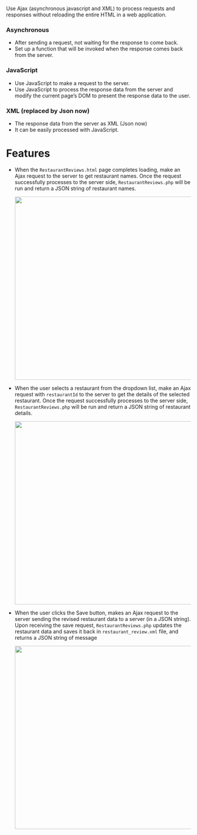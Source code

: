 Use Ajax (asynchronous javascript and XML) to process requests and responses without reloading the entire HTML in a web application.
### Asynchronous
- After sending a request, not waiting for the response to come back.
- Set up a function that will be invoked when the response comes back from the server.
### JavaScript
- Use JavaScript to make a request to the server. 
- Use JavaScript to process the response data from the server and modify the current page’s DOM to present the response data to the user.
### XML (replaced by Json now)
- The response data from the server as XML (Json now)
- It can be easily processed with JavaScript. 


# Features
- When the `RestaurantReviews.html` page completes loading, make an Ajax request to the server to get restaurant names.
  Once the request successfully processes to the server side, `RestaurantReviews.php` will be run and return a JSON string of restaurant names.

  <img src="https://github.com/ywu279/ajax/assets/58931129/23b9bc1e-5fa0-46f4-920c-f707a254157d" width="500px">

- When the user selects a restaurant from the dropdown list, make an Ajax request with `restaurantId` to the server to get the details of the selected restaurant.
  Once the request successfully processes to the server side, `RestaurantReviews.php` will be run and return a JSON string of restaurant details.

  <img src="https://github.com/ywu279/ajax/assets/58931129/bcff266a-0663-44b3-a59e-7adc1d3a5290" width="500px">

- When the user clicks the Save button, makes an Ajax request to the server sending the revised restaurant data to a server (in a JSON string).
  Upon receiving the save request, `RestaurantReviews.php` updates the restaurant data and saves it back in `restaurant_review.xml` file, and returns a JSON string of message

  <img src="https://github.com/ywu279/ajax/assets/58931129/400dbade-93ea-4d43-b5af-da83b648a245" width="500px">
